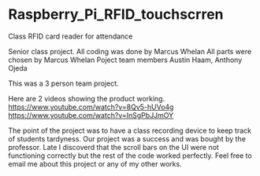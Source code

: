 # Raspberry_Pi_RFID_touchscrren
Class RFID card reader for attendance 

Senior class project. 
All coding was done by Marcus Whelan
All parts were chosen by Marcus Whelan
Poject team members Austin Haam, Anthony Ojeda

This was a 3 person team project. 

Here are 2 videos showing the product working.
https://www.youtube.com/watch?v=8Qv5-hUVo4g
https://www.youtube.com/watch?v=InSgPbJJmOY

The point of the project was to have a class recording device to keep track of students tardyness. Our project was a success and was bought by the professor. Late I discoverd that the scroll bars on the UI were not functioning correctly but the rest of the code worked perfectly. Feel free to email me about this project or any of my other works.

